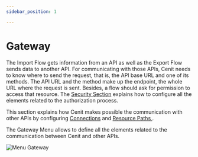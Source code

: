 ```yaml
---
sidebar_position: 1

---
```


# Gateway

The Import Flow gets information from an API as well as the Export Flow sends data to another API. For communicating with those APIs, Cenit needs to know where to send the request, that is, the API base URL and one of its methods. The API URL and the method make up the endpoint,  the whole URL where the request is sent. Besides, a flow should ask for permission to access that resource. The [Security Section](security/security.md) explains  how to configure all the elements related to the authorization process.

This section explains how Cenit makes possible the communication with other APIs by configuring [Connections](gateway/connection.md) and [Resource Paths ](gateway/resource_paths.md).

The Gateway Menu allows to define all the elements related to the communication between Cenit and other APIs.

![Menu Gateway](https://user-images.githubusercontent.com/99367633/159986268-35f45334-2abe-451a-a509-79fa260c02bc.png)

